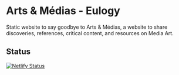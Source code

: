 # Arts & Médias - Eulogy

Static website to say goodbye to Arts & Médias, a website to share discoveries, references, critical content, and resources on Media Art.


## Status

[![Netlify Status](https://api.netlify.com/api/v1/badges/e96979a8-4731-4747-afef-e602803e7a05/deploy-status)](https://app.netlify.com/sites/arts-et-medias/deploys)
